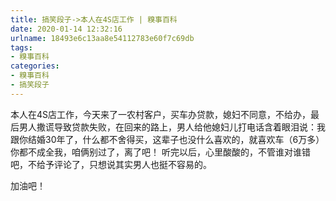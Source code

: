 ```yaml
---
title: 搞笑段子->本人在4S店工作 | 糗事百科
date: 2020-01-14 12:32:16
urlname: 18493e6c13aa8e54112783e60f7c69db
tags: 
- 糗事百科
categories:
- 糗事百科
- 搞笑段子
---
```

本人在4S店工作，今天来了一农村客户，买车办贷款，媳妇不同意，不给办，最后男人撒谎导致贷款失败，在回来的路上，男人给他媳妇儿打电话含着眼泪说：我跟你结婚30年了，什么都不舍得买，这辈子也没什么喜欢的，就喜欢车（6万多）你都不成全我，咱俩别过了，离了吧！ 听完以后，心里酸酸的，不管谁对谁错吧，不给予评论了，只想说其实男人也挺不容易的。

加油吧！


